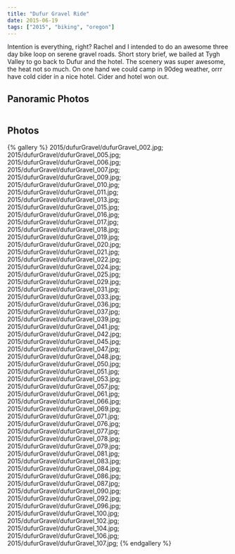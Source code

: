 ```yaml
---
title: "Dufur Gravel Ride"
date: 2015-06-19
tags: ["2015", "biking", "oregon"]
---
```


Intention is everything, right? Rachel and I intended to do an awesome three day bike loop on serene gravel roads. Short story brief, we bailed at Tygh Valley to go back to Dufur and the hotel. The scenery was super awesome, the heat not so much. On one hand we could camp in 90deg weather, orrr have cold cider in a nice hotel. Cider and hotel won out. 


## Panoramic Photos
<a href=http://willprogramforfood.com/photos/gravel-dufur/>
<img alt="" class="photo"style="" src="http://willprogramforfood.com/photos/pics/panoramic/2015/dufurGravel/thumb/dufurGravelPano_3.jpg"/></a>


## Photos


{% gallery %}
2015/dufurGravel/dufurGravel_002.jpg;
2015/dufurGravel/dufurGravel_005.jpg;
2015/dufurGravel/dufurGravel_006.jpg;
2015/dufurGravel/dufurGravel_007.jpg;
2015/dufurGravel/dufurGravel_009.jpg;
2015/dufurGravel/dufurGravel_010.jpg;
2015/dufurGravel/dufurGravel_011.jpg;
2015/dufurGravel/dufurGravel_013.jpg;
2015/dufurGravel/dufurGravel_015.jpg;
2015/dufurGravel/dufurGravel_016.jpg;
2015/dufurGravel/dufurGravel_017.jpg;
2015/dufurGravel/dufurGravel_018.jpg;
2015/dufurGravel/dufurGravel_019.jpg;
2015/dufurGravel/dufurGravel_020.jpg;
2015/dufurGravel/dufurGravel_021.jpg;
2015/dufurGravel/dufurGravel_022.jpg;
2015/dufurGravel/dufurGravel_024.jpg;
2015/dufurGravel/dufurGravel_025.jpg;
2015/dufurGravel/dufurGravel_029.jpg;
2015/dufurGravel/dufurGravel_031.jpg;
2015/dufurGravel/dufurGravel_033.jpg;
2015/dufurGravel/dufurGravel_036.jpg;
2015/dufurGravel/dufurGravel_037.jpg;
2015/dufurGravel/dufurGravel_039.jpg;
2015/dufurGravel/dufurGravel_041.jpg;
2015/dufurGravel/dufurGravel_042.jpg;
2015/dufurGravel/dufurGravel_045.jpg;
2015/dufurGravel/dufurGravel_047.jpg;
2015/dufurGravel/dufurGravel_048.jpg;
2015/dufurGravel/dufurGravel_050.jpg;
2015/dufurGravel/dufurGravel_051.jpg;
2015/dufurGravel/dufurGravel_053.jpg;
2015/dufurGravel/dufurGravel_057.jpg;
2015/dufurGravel/dufurGravel_061.jpg;
2015/dufurGravel/dufurGravel_066.jpg;
2015/dufurGravel/dufurGravel_069.jpg;
2015/dufurGravel/dufurGravel_071.jpg;
2015/dufurGravel/dufurGravel_076.jpg;
2015/dufurGravel/dufurGravel_077.jpg;
2015/dufurGravel/dufurGravel_078.jpg;
2015/dufurGravel/dufurGravel_079.jpg;
2015/dufurGravel/dufurGravel_081.jpg;
2015/dufurGravel/dufurGravel_083.jpg;
2015/dufurGravel/dufurGravel_084.jpg;
2015/dufurGravel/dufurGravel_086.jpg;
2015/dufurGravel/dufurGravel_087.jpg;
2015/dufurGravel/dufurGravel_090.jpg;
2015/dufurGravel/dufurGravel_092.jpg;
2015/dufurGravel/dufurGravel_096.jpg;
2015/dufurGravel/dufurGravel_100.jpg;
2015/dufurGravel/dufurGravel_102.jpg;
2015/dufurGravel/dufurGravel_104.jpg;
2015/dufurGravel/dufurGravel_106.jpg;
2015/dufurGravel/dufurGravel_107.jpg;
{% endgallery %}

